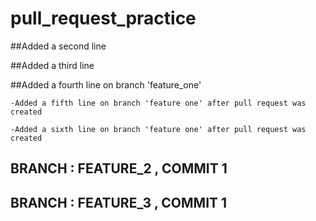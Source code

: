 # pull_request_practice

##Added a second line

##Added a third line

##Added a fourth line on branch 'feature_one'

    -Added a fifth line on branch 'feature one' after pull request was created

    -Added a sixth line on branch 'feature one' after pull request was created

## BRANCH : FEATURE_2 , COMMIT 1  

## BRANCH : FEATURE_3 , COMMIT 1 
